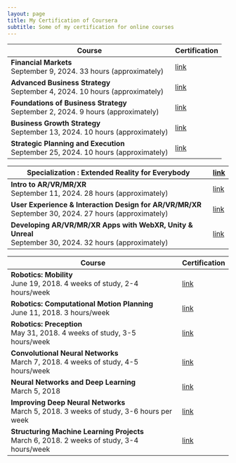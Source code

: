 ```yaml
---
layout: page
title: My Certification of Coursera
subtitle: Some of my certification for online courses
---
```



| Course      | Certification |
| ----------- | ----------- |
| **Financial Markets** <br> September 9, 2024. 33 hours (approximately) |   [link](https://www.coursera.org/account/accomplishments/verify/3XB9BHY50930)   |
| **Advanced Business Strategy** <br> September 4, 2024. 10 hours (approximately) | [link](https://www.coursera.org/account/accomplishments/verify/NQGU5ISR1KAE) |
| **Foundations of Business Strategy** <br> September 2, 2024. 9 hours (approximately) | [link](https://www.coursera.org/account/accomplishments/verify/TXTAK1N5B18Y) |
| **Business Growth Strategy** <br> September 13, 2024. 10 hours (approximately) | [link](https://www.coursera.org/account/accomplishments/verify/71GUL4OEE2VU) |
| **Strategic Planning and Execution** <br> September 25, 2024. 10 hours (approximately) | [link](https://www.coursera.org/account/accomplishments/verify/WHH3A0UDRBBR) |

<p></p>

| **Specialization** : Extended Reality for Everybody      | [link](https://www.coursera.org/account/accomplishments/specialization/PI13GZ2H7PE2) |
| ----------- | ----------- |
| **Intro to AR/VR/MR/XR** <br> September 11, 2024. 28 hours (approximately) |   [link](https://www.coursera.org/account/accomplishments/verify/RRQT9G8G20QB)   |
| **User Experience & Interaction Design for AR/VR/MR/XR** <br> September 30, 2024. 27 hours (approximately) | [link](https://www.coursera.org/account/accomplishments/verify/686ZDMK2RFC9) |
| **Developing AR/VR/MR/XR Apps with WebXR, Unity & Unreal** <br> September 30, 2024. 32 hours (approximately) |[link](https://www.coursera.org/account/accomplishments/verify/1XFZLW5BPKN1) |

<p></p>

| Course      | Certification |
| ----------- | ----------- |
| **Robotics: Mobility** <br> June 19, 2018. 4 weeks of study, 2-4 hours/week  | [link](https://www.coursera.org/account/accomplishments/verify/UE9FB5TV6V6J) |
| **Robotics: Computational Motion Planning** <br> June 11, 2018.  3 hours/week  | [link](https://www.coursera.org/account/accomplishments/verify/U2YBJRMCYS5L)  |
| **Robotics: Preception** <br> May 31, 2018.  4 weeks of study, 3-5 hours/week  | [link](https://www.coursera.org/account/accomplishments/verify/2N32E5KYYG8K) |
| **Convolutional Neural Networks** <br> March 7, 2018. 4 weeks of study, 4-5 hours/week | [link](https://www.coursera.org/account/accomplishments/verify/FPV4N68BZ68E) |
| **Neural Networks and Deep Learning** <br> March 5, 2018 |  [link](https://www.coursera.org/account/accomplishments/verify/A66ASRR3T24R)  |
| **Improving Deep Neural Networks** <br> March 5, 2018. 3 weeks of study, 3-6 hours per week | [link](https://www.coursera.org/account/accomplishments/verify/9GHK77ARJ8LR) |
| **Structuring Machine Learning Projects** <br> March 6, 2018. 2 weeks of study, 3-4 hours/week | [link](https://www.coursera.org/account/accomplishments/verify/ZGNPWFKZ2DRC) |
